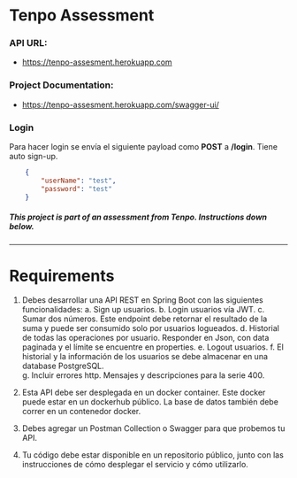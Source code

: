 # Tenpo Assessment
### API URL:
- https://tenpo-assesment.herokuapp.com
### Project Documentation: 
- https://tenpo-assesment.herokuapp.com/swagger-ui/

### Login
Para hacer login se envía el siguiente payload como **POST** a **/login**. Tiene auto  sign-up.

```json
    {
	    "userName": "test",
	    "password": "test"
    }
```

##### This project is part of an assessment from Tenpo. Instructions down below.
***
# Requirements

1. Debes desarrollar una API REST en Spring Boot con las siguientes funcionalidades:
a. Sign up usuarios.
b. Login usuarios vía JWT.
c. Sumar dos números. Este endpoint debe retornar el resultado de la suma y puede ser consumido solo por usuarios logueados.
d. Historial de todas las operaciones por usuario. Responder en Json, con data paginada y el límite se encuentre en properties.
e. Logout usuarios.
f. El historial y la información de los usuarios se debe almacenar en una database PostgreSQL.  
g. Incluir errores http. Mensajes y descripciones para la serie 400.

2. Esta API debe ser desplegada en un docker container. Este docker puede estar en un dockerhub público. La base de datos también debe correr en un contenedor docker.

3. Debes agregar un Postman Collection o Swagger para que probemos tu API. 

4. Tu código debe estar disponible en un repositorio público, junto con las instrucciones de cómo desplegar el servicio y cómo utilizarlo.
